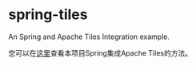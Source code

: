 # spring-tiles
An Spring and Apache Tiles Integration example.

您可以在[这里](http://tantanit.com/spring-apache-tiles)查看本项目Spring集成Apache Tiles的方法。
